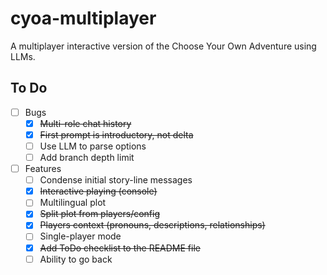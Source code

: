 # cyoa-multiplayer

A multiplayer interactive version of the Choose Your Own Adventure using LLMs.

## To Do

- [ ] Bugs
  - [x] ~~Multi-role chat history~~
  - [x] ~~First prompt is introductory, not delta~~
  - [ ] Use LLM to parse options
  - [ ] Add branch depth limit
- [ ] Features
  - [ ] Condense initial story-line messages
  - [x] ~~Interactive playing (console)~~
  - [ ] Multilingual plot
  - [x] ~~Split plot from players/config~~
  - [x] ~~Players context (pronouns, descriptions, relationships)~~
  - [ ] Single-player mode
  - [x] ~~Add ToDo checklist to the README file~~
  - [ ] Ability to go back
